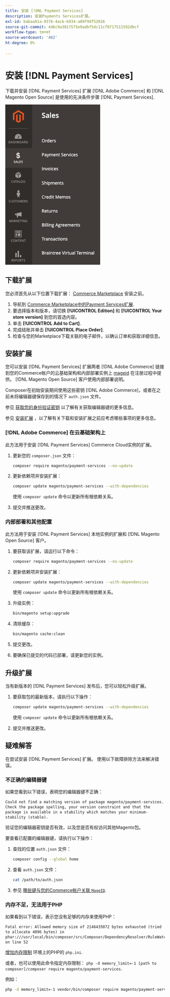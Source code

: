 ```yaml
---
title: 安装 [!DNL Payment Services]
description: 安装Payments Services扩展。
exl-id: babaa91a-9376-4acb-b934-a89f9df52016
source-git-commit: 4d6c9a3017575e9adbf5dc11cf0717511592dbcf
workflow-type: tm+mt
source-wordcount: '462'
ht-degree: 0%

---
```


# 安装 [!DNL Payment Services]

下载并安装 [!DNL Payment Services] 扩展 [!DNL Adobe Commerce] 和 [!DNL Magento Open Source] 是使用的先决条件步骤 [!DNL Payment Services].

![[!DNL Payment Services] 扩展管理视图](assets/admin-view.png)

## 下载扩展

您必须首先从以下位置下载扩展： [Commerce Marketplace](https://experienceleague.adobe.com/docs/commerce-admin/start/resources/commerce-marketplace.html) 安装之前。

1. 导航到 [Commerce Marketplace中的Payment Services扩展](https://marketplace.magento.com/magento-payment-services.html).
1. 要选择版本和版本，请切换 **[!UICONTROL Edition]** 和 **[!UICONTROL Your store version]** 到您的首选内容。
1. 单击 **[!UICONTROL Add to Cart]**.
1. 完成结账并单击 **[!UICONTROL Place Order]**.
1. 检查与您的Marketplace下载关联的电子邮件，以确认订单和获取详细信息。

## 安装扩展

您可以安装 [!DNL Payment Services] 扩展两者 [!DNL Adobe Commerce] 链接到您的Commerce帐户的云基础架构和内部部署实例上 [mageid](https://devdocs.magento.com/marketplace/sellers/profile-personal.html#field-descriptions) 在注册过程中提供。 [!DNL Magento Open Source] 客户使用内部部署说明。

Composer在初始安装期间使用这些密钥 [!DNL Adobe Commerce]，或者在之前未将编辑器键保存到的情况下 `auth.json` 文件。

参见 [获取您的身份验证密钥](https://devdocs.magento.com/guides/v2.4/install-gde/prereq/connect-auth.html) 以了解有关获取编辑器键的更多信息。

参见 [安装扩展](https://devdocs.magento.com/guides/v2.4/install-gde/install/cli/extensions.html) ，以了解有关下载和安装扩展之前应考虑哪些事项的更多信息。

### [!DNL Adobe Commerce] 在云基础架构上

此方法用于安装 [!DNL Payment Services] Commerce Cloud实例的扩展。

1. 更新您的 `composer.json` 文件：

   ```bash
   composer require magento/payment-services --no-update
   ```

1. 更新依赖项并安装扩展：

   ```bash
   composer update magento/payment-services --with-dependencies
   ```

   使用 `composer update` 命令以更新所有根依赖关系。

1. 提交并推送更改。

### 内部部署和其他配置

此方法用于安装 [!DNL Payment Services] 本地实例的扩展和 [!DNL Magento Open Source] 客户。

1. 要获取该扩展，请运行以下命令：

   ```bash
   composer require magento/payment-services --no-update
   ```

1. 更新依赖项并安装扩展：

   ```bash
   composer update magento/payment-services --with-dependencies
   ```

   使用 `composer update` 命令以更新所有根依赖关系。

1. 升级实例：

   ```bash
   bin/magento setup:upgrade
   ```

1. 清除缓存：

   ```bash
   bin/magento cache:clean
   ```

1. 提交更改。
1. 要确保已提交的代码已部署，请更新您的实例。

## 升级扩展

当有新版本的 [!DNL Payment Services] 发布后，您可以轻松升级扩展。

1. 要获取包的最新版本，请执行以下操作：

   ```bash
   composer update magento/payment-services --with-dependencies
   ```

   使用 `composer update` 命令以更新所有根依赖关系。

1. 提交并推送更改。

## 疑难解答

在尝试安装 [!DNL Payment Services] 扩展。 使用以下故障排除方法来解决错误。

### 不正确的编辑器键

如果您看到以下错误，表明您的编辑器键不正确：

```terminal
Could not find a matching version of package magento/payment-services. Check the package spelling, your version constraint and that the package is available in a stability which matches your minimum-stability (stable).
```

验证您的编辑器密钥是否有效，以及您是否有权访问其他Magento包。

要查看已配置的编辑器键，请执行以下操作：

1. 查找的位置 `auth.json` 文件：

   ```bash
   composer config --global home
   ```

1. 查看 `auth.json` 文件：

   ```bash
   cat /path/to/auth.json
   ```

1. 参见 [哪些键与您的Commerce帐户关联 `MageID`](https://devdocs.magento.com/guides/v2.4/install-gde/prereq/connect-auth.html).

### 内存不足，无法用于PHP

如果看到以下错误，表示您没有足够的内存来使用PHP：

```terminal
Fatal error: Allowed memory size of 2146435072 bytes exhausted (tried to allocate 4096 bytes) in phar:///usr/local/bin/composer/src/Composer/DependencyResolver/RuleWatchGraph.php on line 52
```

[增加内存限制](https://devdocs.magento.com/cloud/project/magento-app-php-ini.html#increase-php-memory-limit) 环境上的PHP的 `php.ini`.

或者，也可以使用此命令指定内存限制： `php -d memory_limit=-1 [path to composer]/composer require magento/payment-services`.

例如：

```bash
php -d memory_limit=-1 vendor/bin/composer require magento/payment-services
```
